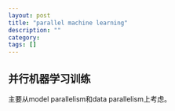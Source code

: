 ```yaml
---
layout: post
title: "parallel machine learning"
description: ""
category:
tags: []
---
```


## 并行机器学习训练

主要从model parallelism和data parallelism上考虑。
